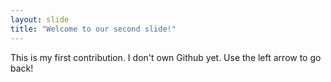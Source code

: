 ```yaml
---
layout: slide
title: "Welcome to our second slide!"
---
```

This is my first contribution.  I don't own Github yet.
Use the left arrow to go back!
